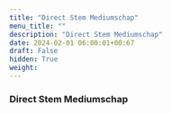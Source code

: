 ```yaml
---
title: "Direct Stem Mediumschap"
menu_title: ""
description: "Direct Stem Mediumschap"
date: 2024-02-01 06:00:01+00:67
draft: False
hidden: True
weight:
---
```

### Direct Stem Mediumschap


